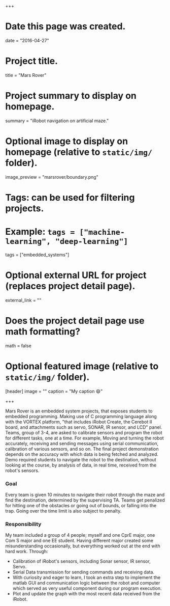 +++
# Date this page was created.
date = "2016-04-27"

# Project title.
title = "Mars Rover"

# Project summary to display on homepage.
summary = "iRobot navigation on artificial maze."

# Optional image to display on homepage (relative to `static/img/` folder).
image_preview = "marsrover/boundary.png"

# Tags: can be used for filtering projects.
# Example: `tags = ["machine-learning", "deep-learning"]`
tags = ["embedded_systems"]

# Optional external URL for project (replaces project detail page).
external_link = ""

# Does the project detail page use math formatting?
math = false

# Optional featured image (relative to `static/img/` folder).
[header]
image = ""
caption = "My caption :smile:"

+++

Mars Rover is an embedded system projects, that exposes students to embedded programming. Making use of C programming language along with the VORTEX platform, "that includes iRobot Create, the Cerebot II board, and attachments such as servo, SONAR, IR sensor, and LCD" panel. Teams, group of 3-4, are asked to calibrate sensors and program the robot for different tasks, one at a time. For example, Moving and turning the robot accurately, receiving and sending messages using serial communication, calibration of various sensors, and so on. The final project demonstration depends on the accuracy with which data is being fetched and analyzed. Demo required students to navigate the robot to the destination, without looking at the course, by analysis of data, in real time, received from the robot's sensors.

### Goal
Every team is given 10 minutes to navigate their robot through the maze and find the destination, determined by the supervising TA. Teams get penalized for hitting one of the obstacles or going out of bounds, or falling into the trap. Going over the time limit is also subject to penalty.

### Responsibility
My team included a group of 4 people; myself and one CprE major, one Com S major and one EE student. Having different major created some misunderstanding occasionally, but everything worked out at the end with hard work. Through:

* Calibration of iRobot's sensors, including Sonar sensor, IR sensor, Servo.
* Serial Data transmission for sending commands and receiving data.
* With curiosity and eager to learn, I took an extra step to implement the matlab GUI and communication logic between the robot and computer which served as very useful component during our program execution.
* Plot and update the graph with the most recent data received from the iRobot.
